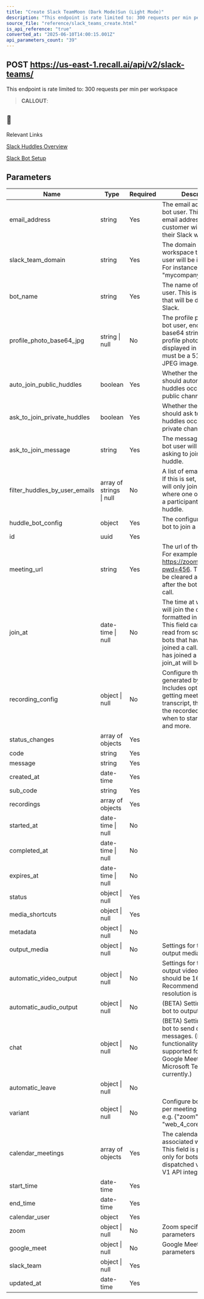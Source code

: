 ```yaml
---
title: "Create Slack TeamMoon (Dark Mode)Sun (Light Mode)"
description: "This endpoint is rate limited to: 300 requests per min per workspace"
source_file: "reference/slack_teams_create.html"
is_api_reference: "true"
converted_at: "2025-06-10T14:00:15.001Z"
api_parameters_count: "39"
---
```

## POST https://us-east-1.recall.ai/api/v2/slack-teams/

This endpoint is rate limited to: 300 requests per min per workspace

> **CALLOUT**:

## 📘

Relevant Links

[Slack Huddles Overview](/docs/slack-huddles)

[Slack Bot Setup](/docs/slack-bot-setup)
## Parameters

| Name | Type | Required | Description |
| --- | --- | --- | --- |
| email_address | string | Yes | The email address of the bot user. This is the email address that the customer will invite to their Slack workspace. |
| slack_team_domain | string | Yes | The domain of the Slack workspace that the bot user will be invited to. For instance "mycompany.slack.com". |
| bot_name | string | Yes | The name of the bot user. This is the name that will be displayed in Slack. |
| profile_photo_base64_jpg | string \| null | No | The profile photo of the bot user, encoded as a base64 string. This is the profile photo that will be displayed in Slack. This must be a 512x512px JPEG image. |
| auto_join_public_huddles | boolean | Yes | Whether the bot user should automatically join huddles occuring in public channels. |
| ask_to_join_private_huddles | boolean | Yes | Whether the bot user should ask to join huddles occuring in private channels. |
| ask_to_join_message | string | Yes | The message that the bot user will send when asking to join a private huddle. |
| filter_huddles_by_user_emails | array of strings \| null | No | A list of email addresses. If this is set, the bot user will only join huddles where one of the users is a participant of the huddle. |
| huddle_bot_config | object | Yes | The configuration of the bot to join a huddle. |
| id | uuid | Yes |  |
| meeting_url | string | Yes | The url of the meeting. For example, https://zoom.us/j/123?pwd=456. This field will be cleared a few days after the bot has joined a call. |
| join_at | date-time \| null | No | The time at which the bot will join the call, formatted in ISO 8601. This field can only be read from scheduled bots that have not yet joined a call. Once a bot has joined a call, it's join_at will be cleared. |
| recording_config | object \| null | No | Configure the recording generated by the bot. Includes options for getting meeting transcript,  the layout of the recorded video, when to start recording and more. |
| status_changes | array of objects | Yes |  |
| code | string | Yes |  |
| message | string | Yes |  |
| created_at | date-time | Yes |  |
| sub_code | string | Yes |  |
| recordings | array of objects | Yes |  |
| started_at | date-time \| null | No |  |
| completed_at | date-time \| null | No |  |
| expires_at | date-time \| null | No |  |
| status | object \| null | Yes |  |
| media_shortcuts | object \| null | Yes |  |
| metadata | object \| null | No |  |
| output_media | object \| null | No | Settings for the bot output media. |
| automatic_video_output | object \| null | No | Settings for the bot to output video. Image should be 16:9. Recommended resolution is 640x360. |
| automatic_audio_output | object \| null | No | (BETA) Settings for the bot to output audio. |
| chat | object \| null | No | (BETA) Settings for the bot to send chat messages. (Note: Chat functionality is only supported for Zoom, Google Meet and Microsoft Teams currently.) |
| automatic_leave | object \| null | No |  |
| variant | object \| null | No | Configure bot variants per meeting platforms, e.g. {"zoom": "web_4_core"}. |
| calendar_meetings | array of objects | Yes | The calendar meetings associated with this bot. This field is populated only for bots that are dispatched via Calendar V1 API integration. |
| start_time | date-time | Yes |  |
| end_time | date-time | Yes |  |
| calendar_user | object | Yes |  |
| zoom | object \| null | No | Zoom specific parameters |
| google_meet | object \| null | No | Google Meet specific parameters |
| slack_team | object \| null | Yes |  |
| updated_at | date-time | Yes |  |
